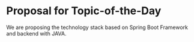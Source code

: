 # Proposal for Topic-of-the-Day

We are proposing the technology stack based on Spring Boot Framework and backend with JAVA.

